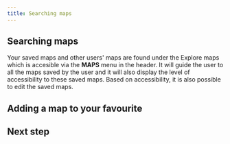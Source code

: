 ```yaml
---
title: Searching maps
---
```


## Searching maps

Your saved maps and other users' maps are found under the Explore maps which is accesible via the **MAPS** menu in the header.
It will guide the user to all the maps saved by the user and it will also display the level of accessibility to these saved maps.
Based on accessibility, it is also possible to edit the saved maps.

## Adding a map to your favourite

## Next step
